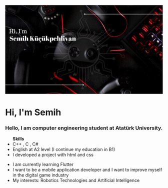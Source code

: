 <img src="https://github.com/Semihkp/Semihkp/blob/main/smhkckphlvn.png?raw=true" width="1200" hight="400">

<h1> Hi, I'm Semih</h1>

<h3> Hello, I am computer engineering student at Atatürk University.</h3>
<ul><b>Skills</b>
  <li>C++ , C , C# </li>
  <li>English at A2 level (I continue my education in B1)</li>
  <li>I developed a project with html and css</li>
  </ul>
    
<ul> 
  <li>I am currently learning Flutter </li>
  <li>I want to be a mobile application developer and I want to improve myself in the digital game industry</li>
  <li>My interests: Robotics Technologies and Artificial Intelligence</li>
  
  
  </u>
